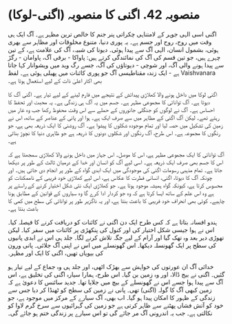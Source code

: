 # منصوبہ 42. اگنی کا منصوبہ (اگنی-لوکا)

اگنی اسی الہی جوہر کے لامتناہی چکراتی پنر جنم کا خالص ترین مظہر ہے۔ آگ ایک ہی وقت میں روح، روح اور جسم ہے۔ یہ پوری دنیا، متنوع مخلوقات اور مظاہر سے بھری ہوئی، بشمول انسان، الہی آگ سے پیدا ہوئی۔ دیوتا کی شبیہ، آگ کی علامت ہے، کے تین چہرے ہیں، جو تین قسم کی آگ کی نمائندگی کرتے ہیں: پاواکا - برقی آگ، پاوامان - رگڑ سے پیدا ہونے والی آگ، اور شوچی - دیوتاؤں کی آگ، جسے رگ وید میں ویشوانار کہا جاتا ہے - ایک زندہ مقناطیسی آگ جو پوری کائنات میں پھیلی ہوئی ہے۔ لفظ Vaishvanara بھی اکثر اعلیٰ ذات کے لیے استعمال ہوتا ہے۔

اگنی لوکا میں داخل ہونے والا کھلاڑی پیدائش کے نتیجے میں فارم لینے کے لیے تیار ہے۔ اگنی آگ کا دیوتا ہے۔ آگ توانائی کا مجموعی مظہر ہے۔ جسم میں یہ آگ ہی زندگی ہے۔ یہ محبت اور تحفظ کا احساس ہے۔ آگ نے لوگوں کو جنگلی جانوروں کے حملے سے اس وقت محفوظ رکھا جب وہ غار میں رہتے تھے۔ لیکن آگ اگنی کے مظاہر میں سے صرف ایک ہے۔ ہوا اور پانی کے عناصر کے ساتھ، اس نے زمین کی تشکیل میں حصہ لیا اور تمام موجودہ شکلوں کا پیشوا ہے۔ آگ روشنی کا ایک ذریعہ بھی ہے، جو رنگوں کا مجموعہ ہے۔ اس طرح، آگ رنگوں اور شکلوں دونوں کا ذریعہ ہے جو ظاہری دنیا کا نچوڑ بناتی ہے۔

آگ توانائی کا ایک مجموعی مظہر ہے، اس کا موصل۔ اس جہاز میں داخل ہونے والا کھلاڑی سمجھتا ہے کہ اس کا جسم بھی صرف ایک ذریعہ ہے۔ اسی لیے آگ کو انسان اور خدا کے درمیان ثالث کے طور پر دیکھا جاتا ہے۔ تمام مذہبی رسومات اگنی کی موجودگی میں ایک ابدی گواہ کے طور پر انجام دی جاتی ہیں۔ اور چونکہ آگ کا دیوتا، اگنی، انسانی فطرت کا عکاس ہے، اس لیے کھلاڑی خود فریبی کے ناممکنات کو محسوس کرتا ہے، کیونکہ گواہ ہمیشہ موجود ہوتا ہے۔ جو کھلاڑی ایک نئی شکل اختیار کرنے کے راستے پر ہے وہ اس علم کے ساتھ ایسا کرتا ہے کہ وہ جو کردار ادا کرے گا وہ سیاروں کے قوانین کے مطابق ہونا چاہیے۔ کوئی بھی انحراف خود فریبی کا باعث بنتا ہے، اور یہ ناگزیر طور پر توانائی کی سطح میں کمی کا باعث بنتا ہے۔

ہندو افسانہ بتاتا ہے کہ کس طرح ایک دن اگنی نے کائنات کو دریافت کرنے کا فیصلہ کیا۔ اس نے ہوا جیسی شکل اختیار کی اور کنول کی پنکھڑی پر کائنات میں سفر کیا۔ لیکن تھوڑی دیر بعد وہ تھک گیا اور آرام کے لیے جگہ تلاش کرنے لگا۔ جلد ہی اس نے ابدی پانیوں کی سطح پر ایک گھونسلہ دیکھا۔ اس گھونسلے میں اس نے اپنی آگ جلائی۔ پانی ورون کی بیویاں تھیں، اگنی کا ایک اور مظہر۔

خدائی آگ ان عورتوں کی خواہش سے بھڑک اٹھی، اور جلد ہی وہ جماع کے لیے تیار ہو گئیں۔ اگنی نے بیج ڈالا، اور وہ زمین بن گیا۔ اس طرح، ہمارا سیارہ اگنی کی تخلیق ہے، اس آگ سے پیدا ہوا جسے اس نے گھونسلے کے بیچ میں جلایا تھا۔ جدید سائنس کا دعویٰ ہے کہ زمین کبھی آگ کا گولہ (اگنی) تھی۔ پانی نے زمین کی سطح کو ٹھنڈا کر دیا جس سے زندگی کے ظہور کا امکان پیدا ہو گیا۔ اب بھی، آگ سیارے کے مرکز میں موجود ہے، جو خود کو آتش فشاں پھٹنے سے ظاہر کرتی ہے جو زمین کی گہرائیوں سے سرخ گرم لاوا کو نکالتی ہے۔ جب یہ اندرونی آگ مر جائے گی تو اس سیارے پر زندگی ختم ہو جائے گی۔
